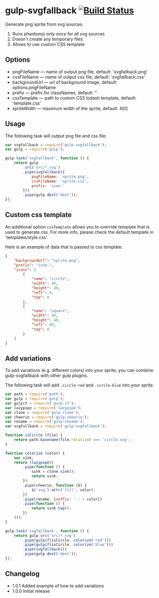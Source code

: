 gulp-svgfallback [![Build Status](https://api.travis-ci.org/w0rm/gulp-svgfallback.png)](https://travis-ci.org/w0rm/gulp-svgfallback)
================

Generate png sprite from svg sources.

1. Runs phantomjs *only once* for all svg sources
2. Doesn't create any temporary files
3. Allows to use custom CSS template

## Options

* pngFileName — name of output png file, default: 'svgfallback.png'
* cssFileName — name of output css file, default: 'svgfallback.css'
* backgroundUrl — url of background image, default: options.pngFileName
* prefix — prefix for classNames, default: ''
* cssTemplate — path to custom CSS lodash template, default: 'template.css'
* spriteWidth — maximum width of the sprite, default: 400

## Usage

The following task will output png file and css file:

```js
var svgfallback = require('gulp-svgfallback');
var gulp = require('gulp');

gulp.task('svgfallback', function () {
    return gulp
        .src('src/*.svg')
        .pipe(svgfallback({
            pngFileName: 'sprite.png',
            cssFileName: 'sprite.css',
            prefix: 'icon-'
        }))
        .pipe(gulp.dest('dest'));
});
```

## Custom css template

An additional option `cssTemplate` allows you to override template that is used to generate css.
For more info, please check the default template in 'templates/style.css'.

Here is an example of data that is passed to css template:

```json
{
    "backgroundUrl": "sprite.png",
    "prefix": "icon-",
    "icons": [
        {
            "name": "circle",
            "width": 40,
            "height": 40,
            "left": 0,
            "top": 0
        },
        {
            "name": "square",
            "width": 40,
            "height": 40,
            "left": 40,
            "top": 0
        }
    ]
}
```

## Add variations

To add variations (e.g. different colors) into your sprite,
you can combine gulp-svgfallback with other gulp plugins.

The following task will add `.circle-red` and `.circle-blue` into your sprite.

```js
var path = require('path');
var gulp = require('gulp');
var gulpif = require('gulp-if');
var lazypipe = require('lazypipe');
var clone = require('gulp-clone');
var cheerio = require('gulp-cheerio');
var rename = require('gulp-rename');
var svgfallback = require('gulp-svgfallback');

function isCircle (file) {
    return path.basename(file.relative) === 'circle.svg';
}

function colorize (color) {
    var sink;
    return (lazypipe()
        .pipe(function () {
            sink = clone.sink();
            return sink;
        })
        .pipe(cheerio, function ($) {
            $('svg').attr('fill', color);
        })
        .pipe(rename, {suffix: '-' + color})
        .pipe(function () {
            return sink.tap();
        })
    )();
}

gulp.task('svgfallback', function () {
    return gulp.src('src/*.svg')
        .pipe(gulpif(isCircle, colorize('red')))
        .pipe(gulpif(isCircle, colorize('blue')))
        .pipe(svgfallback())
        .pipe(gulp.dest('dest'));
});
```

## Changelog

* 1.0.1 Added example of how to add variations
* 1.0.0 Initial release
